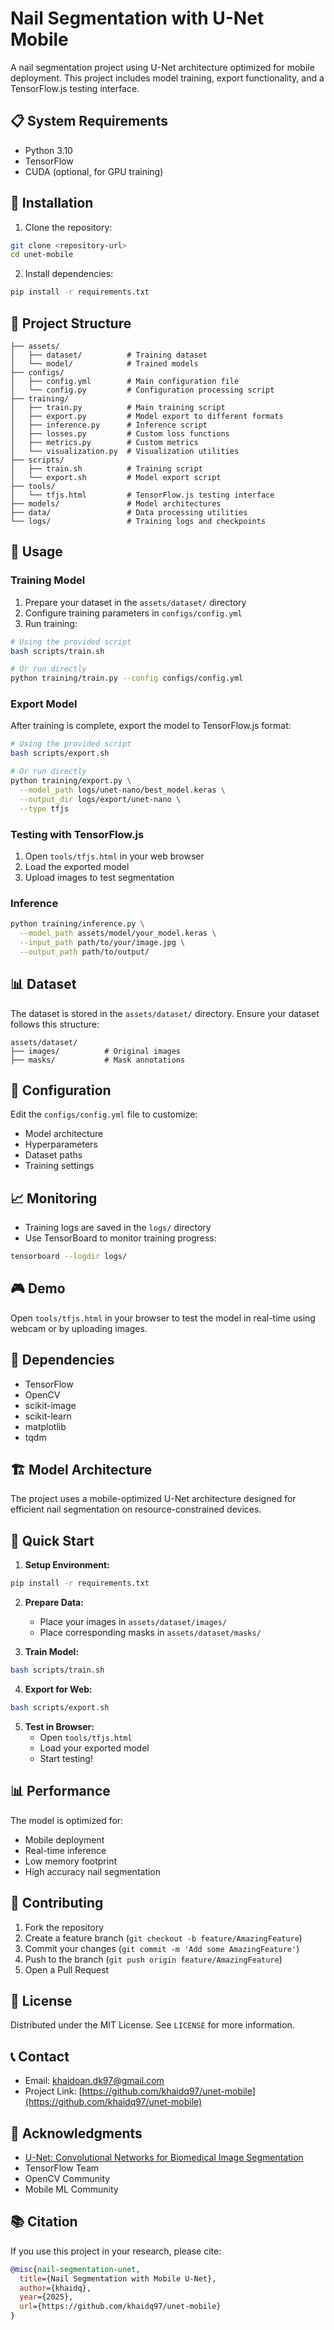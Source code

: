 # Nail Segmentation with U-Net Mobile

A nail segmentation project using U-Net architecture optimized for mobile deployment. This project includes model training, export functionality, and a TensorFlow.js testing interface.

## 📋 System Requirements

- Python 3.10
- TensorFlow
- CUDA (optional, for GPU training)

## 🚀 Installation

1. Clone the repository:
```bash
git clone <repository-url>
cd unet-mobile
```

2. Install dependencies:
```bash
pip install -r requirements.txt
```

## 📁 Project Structure

```
├── assets/
│   ├── dataset/          # Training dataset
│   └── model/            # Trained models
├── configs/
│   ├── config.yml        # Main configuration file
│   └── config.py         # Configuration processing script
├── training/
│   ├── train.py          # Main training script
│   ├── export.py         # Model export to different formats
│   ├── inference.py      # Inference script
│   ├── losses.py         # Custom loss functions
│   ├── metrics.py        # Custom metrics
│   └── visualization.py  # Visualization utilities
├── scripts/
│   ├── train.sh          # Training script
│   └── export.sh         # Model export script
├── tools/
│   └── tfjs.html         # TensorFlow.js testing interface
├── models/               # Model architectures
├── data/                 # Data processing utilities
└── logs/                 # Training logs and checkpoints
```

## 🎯 Usage

### Training Model

1. Prepare your dataset in the `assets/dataset/` directory
2. Configure training parameters in `configs/config.yml`
3. Run training:

```bash
# Using the provided script
bash scripts/train.sh

# Or run directly
python training/train.py --config configs/config.yml
```

### Export Model

After training is complete, export the model to TensorFlow.js format:

```bash
# Using the provided script
bash scripts/export.sh

# Or run directly
python training/export.py \
  --model_path logs/unet-nano/best_model.keras \
  --output_dir logs/export/unet-nano \
  --type tfjs
```

### Testing with TensorFlow.js

1. Open `tools/tfjs.html` in your web browser
2. Load the exported model
3. Upload images to test segmentation

### Inference

```bash
python training/inference.py \
  --model_path assets/model/your_model.keras \
  --input_path path/to/your/image.jpg \
  --output_path path/to/output/
```

## 📊 Dataset

The dataset is stored in the `assets/dataset/` directory. Ensure your dataset follows this structure:

```
assets/dataset/
├── images/          # Original images
├── masks/           # Mask annotations
```

## 🔧 Configuration

Edit the `configs/config.yml` file to customize:

- Model architecture
- Hyperparameters
- Dataset paths
- Training settings

## 📈 Monitoring

- Training logs are saved in the `logs/` directory
- Use TensorBoard to monitor training progress:

```bash
tensorboard --logdir logs/
```

## 🎮 Demo

Open `tools/tfjs.html` in your browser to test the model in real-time using webcam or by uploading images.

## 📝 Dependencies

- TensorFlow
- OpenCV
- scikit-image
- scikit-learn
- matplotlib
- tqdm

## 🏗 Model Architecture

The project uses a mobile-optimized U-Net architecture designed for efficient nail segmentation on resource-constrained devices.

## 🚀 Quick Start

1. **Setup Environment:**
```bash
pip install -r requirements.txt
```

2. **Prepare Data:**
   - Place your images in `assets/dataset/images/`
   - Place corresponding masks in `assets/dataset/masks/`

3. **Train Model:**
```bash
bash scripts/train.sh
```

4. **Export for Web:**
```bash
bash scripts/export.sh
```

5. **Test in Browser:**
   - Open `tools/tfjs.html`
   - Load your exported model
   - Start testing!

## 📊 Performance

The model is optimized for:
- Mobile deployment
- Real-time inference
- Low memory footprint
- High accuracy nail segmentation

## 🤝 Contributing

1. Fork the repository
2. Create a feature branch (`git checkout -b feature/AmazingFeature`)
3. Commit your changes (`git commit -m 'Add some AmazingFeature'`)
4. Push to the branch (`git push origin feature/AmazingFeature`)
5. Open a Pull Request

## 📄 License

Distributed under the MIT License. See `LICENSE` for more information.

## 📞 Contact

- Email: khaidoan.dk97@gmail.com
- Project Link: [https://github.com/khaidq97/unet-mobile](https://github.com/khaidq97/unet-mobile)

## 🙏 Acknowledgments

- [U-Net: Convolutional Networks for Biomedical Image Segmentation](https://arxiv.org/abs/1505.04597)
- TensorFlow Team
- OpenCV Community
- Mobile ML Community

## 📚 Citation

If you use this project in your research, please cite:

```bibtex
@misc{nail-segmentation-unet,
  title={Nail Segmentation with Mobile U-Net},
  author={khaidq},
  year={2025},
  url={https://github.com/khaidq97/unet-mobile}
}
``` 